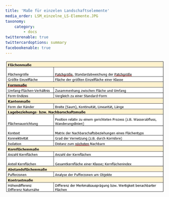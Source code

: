 ```yaml
---
title: 'Maße für einzelen Landschaftselemente'
media_order: LSM_einzelne_LS-Elemente.JPG
taxonomy:
    category:
        - docs
twitterenable: true
twittercardoptions: summary
facebookenable: true
---
```


![LSM_einzelne_LS-Elemente](LSM_einzelne_LS-Elemente.JPG?lightbox=800&classes=caption "Tab.2: Maße für einzelen Landschaftselemente")